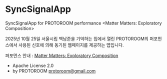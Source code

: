 # SyncSignalApp
SyncSignalApp for PROTOROOM performance &lt;Matter Matters: Exploratory Composition&gt;

2025년 10월 25일 서울시립 백남준을 기억하는 집에서 열린 PROTOROOM의 퍼포먼스에서 사용된 신호에 의해 동기된 웹페이지를 제공하는 앱입니다.

퍼포먼스 안내 : [Matter Matters: Exploratory Composition](https://sema.seoul.go.kr/kr/whatson/event/detail?exNo=0&acadmyEeNo=0&evtNo=1455791&glolangType=KOR)

- Apache License 2.0
- by PROTOROOM <protoroom@gmail.com>

 


